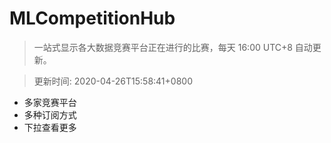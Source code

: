# MLCompetitionHub

> 一站式显示各大数据竞赛平台正在进行的比赛，每天 16:00 UTC+8 自动更新。
  
> 更新时间: 2020-04-26T15:58:41+0800 

* 多家竞赛平台
* 多种订阅方式
* 下拉查看更多